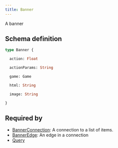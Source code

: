 ```yaml
---
title: Banner
---
```


A banner

## Schema definition
```graphql
type Banner {

  action: Float 

  actionParams: String 

  game: Game 

  html: String 

  image: String 

}
```
## Required by
* [BannerConnection](graphql/schema/bannerconnection.md): A connection to a list of items.
* [BannerEdge](graphql/schema/banneredge.md): An edge in a connection
* [Query](graphql/schema/query.md)
